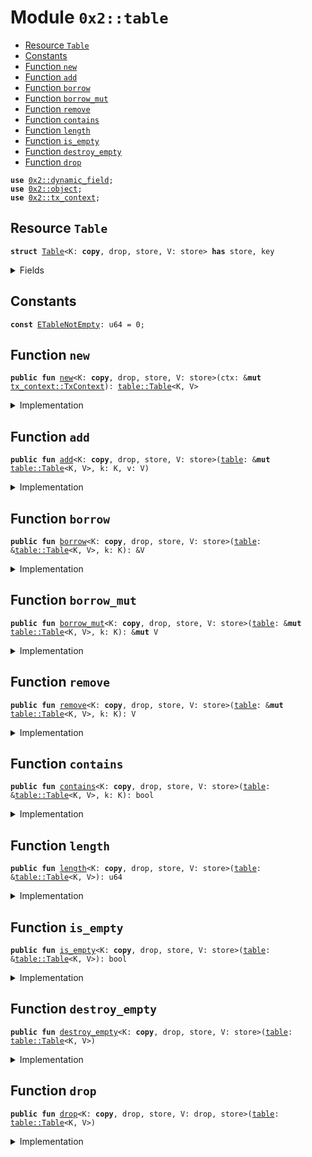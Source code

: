 
<a name="0x2_table"></a>

# Module `0x2::table`



-  [Resource `Table`](#0x2_table_Table)
-  [Constants](#@Constants_0)
-  [Function `new`](#0x2_table_new)
-  [Function `add`](#0x2_table_add)
-  [Function `borrow`](#0x2_table_borrow)
-  [Function `borrow_mut`](#0x2_table_borrow_mut)
-  [Function `remove`](#0x2_table_remove)
-  [Function `contains`](#0x2_table_contains)
-  [Function `length`](#0x2_table_length)
-  [Function `is_empty`](#0x2_table_is_empty)
-  [Function `destroy_empty`](#0x2_table_destroy_empty)
-  [Function `drop`](#0x2_table_drop)


<pre><code><b>use</b> <a href="../../dependencies/mgo-framework/dynamic_field.md#0x2_dynamic_field">0x2::dynamic_field</a>;
<b>use</b> <a href="../../dependencies/mgo-framework/object.md#0x2_object">0x2::object</a>;
<b>use</b> <a href="../../dependencies/mgo-framework/tx_context.md#0x2_tx_context">0x2::tx_context</a>;
</code></pre>



<a name="0x2_table_Table"></a>

## Resource `Table`



<pre><code><b>struct</b> <a href="../../dependencies/mgo-framework/table.md#0x2_table_Table">Table</a>&lt;K: <b>copy</b>, drop, store, V: store&gt; <b>has</b> store, key
</code></pre>



<details>
<summary>Fields</summary>


<dl>
<dt>
<code>id: <a href="../../dependencies/mgo-framework/object.md#0x2_object_UID">object::UID</a></code>
</dt>
<dd>

</dd>
<dt>
<code>size: u64</code>
</dt>
<dd>

</dd>
</dl>


</details>

<a name="@Constants_0"></a>

## Constants


<a name="0x2_table_ETableNotEmpty"></a>



<pre><code><b>const</b> <a href="../../dependencies/mgo-framework/table.md#0x2_table_ETableNotEmpty">ETableNotEmpty</a>: u64 = 0;
</code></pre>



<a name="0x2_table_new"></a>

## Function `new`



<pre><code><b>public</b> <b>fun</b> <a href="../../dependencies/mgo-framework/table.md#0x2_table_new">new</a>&lt;K: <b>copy</b>, drop, store, V: store&gt;(ctx: &<b>mut</b> <a href="../../dependencies/mgo-framework/tx_context.md#0x2_tx_context_TxContext">tx_context::TxContext</a>): <a href="../../dependencies/mgo-framework/table.md#0x2_table_Table">table::Table</a>&lt;K, V&gt;
</code></pre>



<details>
<summary>Implementation</summary>


<pre><code><b>public</b> <b>fun</b> <a href="../../dependencies/mgo-framework/table.md#0x2_table_new">new</a>&lt;K: <b>copy</b> + drop + store, V: store&gt;(ctx: &<b>mut</b> TxContext): <a href="../../dependencies/mgo-framework/table.md#0x2_table_Table">Table</a>&lt;K, V&gt; {
    <a href="../../dependencies/mgo-framework/table.md#0x2_table_Table">Table</a> {
        id: <a href="../../dependencies/mgo-framework/object.md#0x2_object_new">object::new</a>(ctx),
        size: 0,
    }
}
</code></pre>



</details>

<a name="0x2_table_add"></a>

## Function `add`



<pre><code><b>public</b> <b>fun</b> <a href="../../dependencies/mgo-framework/table.md#0x2_table_add">add</a>&lt;K: <b>copy</b>, drop, store, V: store&gt;(<a href="../../dependencies/mgo-framework/table.md#0x2_table">table</a>: &<b>mut</b> <a href="../../dependencies/mgo-framework/table.md#0x2_table_Table">table::Table</a>&lt;K, V&gt;, k: K, v: V)
</code></pre>



<details>
<summary>Implementation</summary>


<pre><code><b>public</b> <b>fun</b> <a href="../../dependencies/mgo-framework/table.md#0x2_table_add">add</a>&lt;K: <b>copy</b> + drop + store, V: store&gt;(<a href="../../dependencies/mgo-framework/table.md#0x2_table">table</a>: &<b>mut</b> <a href="../../dependencies/mgo-framework/table.md#0x2_table_Table">Table</a>&lt;K, V&gt;, k: K, v: V) {
    field::add(&<b>mut</b> <a href="../../dependencies/mgo-framework/table.md#0x2_table">table</a>.id, k, v);
    <a href="../../dependencies/mgo-framework/table.md#0x2_table">table</a>.size = <a href="../../dependencies/mgo-framework/table.md#0x2_table">table</a>.size + 1;
}
</code></pre>



</details>

<a name="0x2_table_borrow"></a>

## Function `borrow`



<pre><code><b>public</b> <b>fun</b> <a href="../../dependencies/mgo-framework/table.md#0x2_table_borrow">borrow</a>&lt;K: <b>copy</b>, drop, store, V: store&gt;(<a href="../../dependencies/mgo-framework/table.md#0x2_table">table</a>: &<a href="../../dependencies/mgo-framework/table.md#0x2_table_Table">table::Table</a>&lt;K, V&gt;, k: K): &V
</code></pre>



<details>
<summary>Implementation</summary>


<pre><code><b>public</b> <b>fun</b> <a href="../../dependencies/mgo-framework/table.md#0x2_table_borrow">borrow</a>&lt;K: <b>copy</b> + drop + store, V: store&gt;(<a href="../../dependencies/mgo-framework/table.md#0x2_table">table</a>: &<a href="../../dependencies/mgo-framework/table.md#0x2_table_Table">Table</a>&lt;K, V&gt;, k: K): &V {
    field::borrow(&<a href="../../dependencies/mgo-framework/table.md#0x2_table">table</a>.id, k)
}
</code></pre>



</details>

<a name="0x2_table_borrow_mut"></a>

## Function `borrow_mut`



<pre><code><b>public</b> <b>fun</b> <a href="../../dependencies/mgo-framework/table.md#0x2_table_borrow_mut">borrow_mut</a>&lt;K: <b>copy</b>, drop, store, V: store&gt;(<a href="../../dependencies/mgo-framework/table.md#0x2_table">table</a>: &<b>mut</b> <a href="../../dependencies/mgo-framework/table.md#0x2_table_Table">table::Table</a>&lt;K, V&gt;, k: K): &<b>mut</b> V
</code></pre>



<details>
<summary>Implementation</summary>


<pre><code><b>public</b> <b>fun</b> <a href="../../dependencies/mgo-framework/table.md#0x2_table_borrow_mut">borrow_mut</a>&lt;K: <b>copy</b> + drop + store, V: store&gt;(<a href="../../dependencies/mgo-framework/table.md#0x2_table">table</a>: &<b>mut</b> <a href="../../dependencies/mgo-framework/table.md#0x2_table_Table">Table</a>&lt;K, V&gt;, k: K): &<b>mut</b> V {
    field::borrow_mut(&<b>mut</b> <a href="../../dependencies/mgo-framework/table.md#0x2_table">table</a>.id, k)
}
</code></pre>



</details>

<a name="0x2_table_remove"></a>

## Function `remove`



<pre><code><b>public</b> <b>fun</b> <a href="../../dependencies/mgo-framework/table.md#0x2_table_remove">remove</a>&lt;K: <b>copy</b>, drop, store, V: store&gt;(<a href="../../dependencies/mgo-framework/table.md#0x2_table">table</a>: &<b>mut</b> <a href="../../dependencies/mgo-framework/table.md#0x2_table_Table">table::Table</a>&lt;K, V&gt;, k: K): V
</code></pre>



<details>
<summary>Implementation</summary>


<pre><code><b>public</b> <b>fun</b> <a href="../../dependencies/mgo-framework/table.md#0x2_table_remove">remove</a>&lt;K: <b>copy</b> + drop + store, V: store&gt;(<a href="../../dependencies/mgo-framework/table.md#0x2_table">table</a>: &<b>mut</b> <a href="../../dependencies/mgo-framework/table.md#0x2_table_Table">Table</a>&lt;K, V&gt;, k: K): V {
    <b>let</b> v = field::remove(&<b>mut</b> <a href="../../dependencies/mgo-framework/table.md#0x2_table">table</a>.id, k);
    <a href="../../dependencies/mgo-framework/table.md#0x2_table">table</a>.size = <a href="../../dependencies/mgo-framework/table.md#0x2_table">table</a>.size - 1;
    v
}
</code></pre>



</details>

<a name="0x2_table_contains"></a>

## Function `contains`



<pre><code><b>public</b> <b>fun</b> <a href="../../dependencies/mgo-framework/table.md#0x2_table_contains">contains</a>&lt;K: <b>copy</b>, drop, store, V: store&gt;(<a href="../../dependencies/mgo-framework/table.md#0x2_table">table</a>: &<a href="../../dependencies/mgo-framework/table.md#0x2_table_Table">table::Table</a>&lt;K, V&gt;, k: K): bool
</code></pre>



<details>
<summary>Implementation</summary>


<pre><code><b>public</b> <b>fun</b> <a href="../../dependencies/mgo-framework/table.md#0x2_table_contains">contains</a>&lt;K: <b>copy</b> + drop + store, V: store&gt;(<a href="../../dependencies/mgo-framework/table.md#0x2_table">table</a>: &<a href="../../dependencies/mgo-framework/table.md#0x2_table_Table">Table</a>&lt;K, V&gt;, k: K): bool {
    field::exists_with_type&lt;K, V&gt;(&<a href="../../dependencies/mgo-framework/table.md#0x2_table">table</a>.id, k)
}
</code></pre>



</details>

<a name="0x2_table_length"></a>

## Function `length`



<pre><code><b>public</b> <b>fun</b> <a href="../../dependencies/mgo-framework/table.md#0x2_table_length">length</a>&lt;K: <b>copy</b>, drop, store, V: store&gt;(<a href="../../dependencies/mgo-framework/table.md#0x2_table">table</a>: &<a href="../../dependencies/mgo-framework/table.md#0x2_table_Table">table::Table</a>&lt;K, V&gt;): u64
</code></pre>



<details>
<summary>Implementation</summary>


<pre><code><b>public</b> <b>fun</b> <a href="../../dependencies/mgo-framework/table.md#0x2_table_length">length</a>&lt;K: <b>copy</b> + drop + store, V: store&gt;(<a href="../../dependencies/mgo-framework/table.md#0x2_table">table</a>: &<a href="../../dependencies/mgo-framework/table.md#0x2_table_Table">Table</a>&lt;K, V&gt;): u64 {
    <a href="../../dependencies/mgo-framework/table.md#0x2_table">table</a>.size
}
</code></pre>



</details>

<a name="0x2_table_is_empty"></a>

## Function `is_empty`



<pre><code><b>public</b> <b>fun</b> <a href="../../dependencies/mgo-framework/table.md#0x2_table_is_empty">is_empty</a>&lt;K: <b>copy</b>, drop, store, V: store&gt;(<a href="../../dependencies/mgo-framework/table.md#0x2_table">table</a>: &<a href="../../dependencies/mgo-framework/table.md#0x2_table_Table">table::Table</a>&lt;K, V&gt;): bool
</code></pre>



<details>
<summary>Implementation</summary>


<pre><code><b>public</b> <b>fun</b> <a href="../../dependencies/mgo-framework/table.md#0x2_table_is_empty">is_empty</a>&lt;K: <b>copy</b> + drop + store, V: store&gt;(<a href="../../dependencies/mgo-framework/table.md#0x2_table">table</a>: &<a href="../../dependencies/mgo-framework/table.md#0x2_table_Table">Table</a>&lt;K, V&gt;): bool {
    <a href="../../dependencies/mgo-framework/table.md#0x2_table">table</a>.size == 0
}
</code></pre>



</details>

<a name="0x2_table_destroy_empty"></a>

## Function `destroy_empty`



<pre><code><b>public</b> <b>fun</b> <a href="../../dependencies/mgo-framework/table.md#0x2_table_destroy_empty">destroy_empty</a>&lt;K: <b>copy</b>, drop, store, V: store&gt;(<a href="../../dependencies/mgo-framework/table.md#0x2_table">table</a>: <a href="../../dependencies/mgo-framework/table.md#0x2_table_Table">table::Table</a>&lt;K, V&gt;)
</code></pre>



<details>
<summary>Implementation</summary>


<pre><code><b>public</b> <b>fun</b> <a href="../../dependencies/mgo-framework/table.md#0x2_table_destroy_empty">destroy_empty</a>&lt;K: <b>copy</b> + drop + store, V: store&gt;(<a href="../../dependencies/mgo-framework/table.md#0x2_table">table</a>: <a href="../../dependencies/mgo-framework/table.md#0x2_table_Table">Table</a>&lt;K, V&gt;) {
    <b>let</b> <a href="../../dependencies/mgo-framework/table.md#0x2_table_Table">Table</a> { id, size } = <a href="../../dependencies/mgo-framework/table.md#0x2_table">table</a>;
    <b>assert</b>!(size == 0, <a href="../../dependencies/mgo-framework/table.md#0x2_table_ETableNotEmpty">ETableNotEmpty</a>);
    <a href="../../dependencies/mgo-framework/object.md#0x2_object_delete">object::delete</a>(id)
}
</code></pre>



</details>

<a name="0x2_table_drop"></a>

## Function `drop`



<pre><code><b>public</b> <b>fun</b> <a href="../../dependencies/mgo-framework/table.md#0x2_table_drop">drop</a>&lt;K: <b>copy</b>, drop, store, V: drop, store&gt;(<a href="../../dependencies/mgo-framework/table.md#0x2_table">table</a>: <a href="../../dependencies/mgo-framework/table.md#0x2_table_Table">table::Table</a>&lt;K, V&gt;)
</code></pre>



<details>
<summary>Implementation</summary>


<pre><code><b>public</b> <b>fun</b> <a href="../../dependencies/mgo-framework/table.md#0x2_table_drop">drop</a>&lt;K: <b>copy</b> + drop + store, V: drop + store&gt;(<a href="../../dependencies/mgo-framework/table.md#0x2_table">table</a>: <a href="../../dependencies/mgo-framework/table.md#0x2_table_Table">Table</a>&lt;K, V&gt;) {
    <b>let</b> <a href="../../dependencies/mgo-framework/table.md#0x2_table_Table">Table</a> { id, size: _ } = <a href="../../dependencies/mgo-framework/table.md#0x2_table">table</a>;
    <a href="../../dependencies/mgo-framework/object.md#0x2_object_delete">object::delete</a>(id)
}
</code></pre>



</details>
